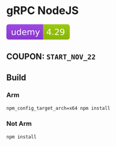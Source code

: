 # gRPC NodeJS

![Udemy](.github/badges/udemy.svg)

## COUPON: `START_NOV_22`

## Build

### Arm

```
npm_config_target_arch=x64 npm install
```

### Not Arm

```
npm install
```
